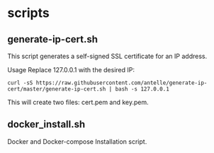 # scripts

## generate-ip-cert.sh
This script generates a self-signed SSL certificate for an IP address.

Usage
Replace 127.0.0.1 with the desired IP:

`curl -sS https://raw.githubusercontent.com/antelle/generate-ip-cert/master/generate-ip-cert.sh |
    bash -s 127.0.0.1`

This will create two files: cert.pem and key.pem.

## docker_install.sh
Docker and Docker-compose Installation script.
